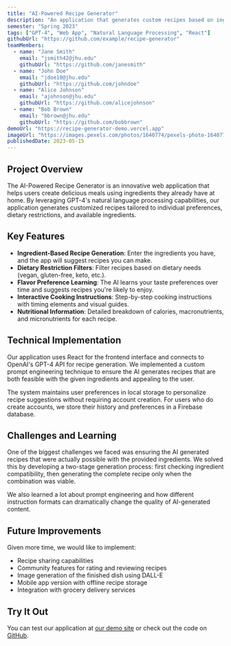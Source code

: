 ```yaml
---
title: "AI-Powered Recipe Generator"
description: "An application that generates custom recipes based on ingredients you have at home, dietary restrictions, and flavor preferences."
semester: "Spring 2023"
tags: ["GPT-4", "Web App", "Natural Language Processing", "React"]
githubUrl: "https://github.com/example/recipe-generator"
teamMembers:
  - name: "Jane Smith"
    email: "jsmith42@jhu.edu"
    githubUrl: "https://github.com/janesmith"
  - name: "John Doe"
    email: "jdoe10@jhu.edu"
    githubUrl: "https://github.com/johndoe"
  - name: "Alice Johnson"
    email: "ajohnson@jhu.edu"
    githubUrl: "https://github.com/alicejohnson"
  - name: "Bob Brown"
    email: "bbrown@jhu.edu"
    githubUrl: "https://github.com/bobbrown"
demoUrl: "https://recipe-generator-demo.vercel.app"
imageUrl: "https://images.pexels.com/photos/1640774/pexels-photo-1640774.jpeg"
publishedDate: 2023-05-15
---
```


## Project Overview

The AI-Powered Recipe Generator is an innovative web application that helps users create delicious meals using ingredients they already have at home. By leveraging GPT-4's natural language processing capabilities, our application generates customized recipes tailored to individual preferences, dietary restrictions, and available ingredients.

## Key Features

- **Ingredient-Based Recipe Generation**: Enter the ingredients you have, and the app will suggest recipes you can make.
- **Dietary Restriction Filters**: Filter recipes based on dietary needs (vegan, gluten-free, keto, etc.).
- **Flavor Preference Learning**: The AI learns your taste preferences over time and suggests recipes you're likely to enjoy.
- **Interactive Cooking Instructions**: Step-by-step cooking instructions with timing elements and visual guides.
- **Nutritional Information**: Detailed breakdown of calories, macronutrients, and micronutrients for each recipe.

## Technical Implementation

Our application uses React for the frontend interface and connects to OpenAI's GPT-4 API for recipe generation. We implemented a custom prompt engineering technique to ensure the AI generates recipes that are both feasible with the given ingredients and appealing to the user.

The system maintains user preferences in local storage to personalize recipe suggestions without requiring account creation. For users who do create accounts, we store their history and preferences in a Firebase database.

## Challenges and Learning

One of the biggest challenges we faced was ensuring the AI generated recipes that were actually possible with the provided ingredients. We solved this by developing a two-stage generation process: first checking ingredient compatibility, then generating the complete recipe only when the combination was viable.

We also learned a lot about prompt engineering and how different instruction formats can dramatically change the quality of AI-generated content.

## Future Improvements

Given more time, we would like to implement:

- Recipe sharing capabilities
- Community features for rating and reviewing recipes
- Image generation of the finished dish using DALL-E
- Mobile app version with offline recipe storage
- Integration with grocery delivery services

## Try It Out

You can test our application at [our demo site](https://recipe-generator-demo.vercel.app) or check out the code on [GitHub](https://github.com/example/recipe-generator).